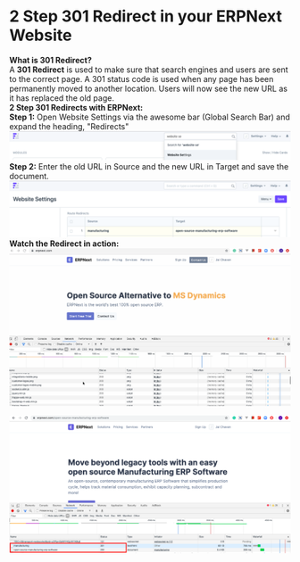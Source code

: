 
# 2 Step 301 Redirect in your ERPNext Website



  
**What is 301 Redirect?**  
A **301 Redirect** is used to make sure that search engines and users are sent to the correct page. A 301 status code is used when any page has been permanently moved to another location. Users will now see the new URL as it has replaced the old page.  
**2 Step 301 Redirects with ERPNext:**  
**Step 1:** Open Website Settings via the awesome bar (Global Search Bar) and expand the heading, "Redirects"  
![](/files/QAoV08L.png)  
**Step 2:** Enter the old URL in Source and the new URL in Target and save the document.  
![](/files/MNpVjLa.png)  
**Watch the Redirect in action:**  
![](/files/7ZEMlxa.gif)  
  
![](/files/HuwFvOx.png)


